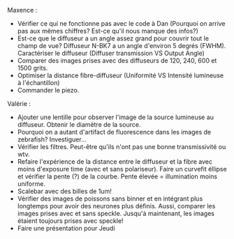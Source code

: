 Maxence :

- Vérifier ce qui ne fonctionne pas avec le code à Dan (Pourquoi on arrive pas aux mêmes chiffres? Est-ce qu'il nous manque des infos?)
- Est-ce que le diffuseur a un angle assez grand pour couvrir tout le champ de vue? Diffuseur N-BK7 a un angle d'environ 5 degrés (FWHM). Caractériser le diffuseur (Diffuser transmission VS Output Angle)
- Comparer des images prises avec des diffuseurs de 120, 240, 600 et 1500 grits.
- Optimiser la distance fibre-diffuseur (Uniformité VS Intensité lumineuse à l'échantillon)
- Commander le piezo. 

Valérie :

- Ajouter une lentille pour observer l'image de la source lumineuse au diffuseur. Obtenir le diamètre de la source. 
- Pourquoi on a autant d'artifact de fluorescence dans les images de zebrafish? Investiguer... 
- Vérifier les filtres. Peut-être qu'ils n'ont pas une bonne transmissivité ou wtv. 
- Refaire l'expérience de la distance entre le diffuseur et la fibre avec moins d'exposure time (avec et sans polariseur). Faire un curvefit éllipse et vérifier la pente (?) de la courbe. Pente élevée = illumination moins uniforme. 
- Scalebar avec des billes de 1um! 
- Vérifier des images de poissons sans binner et en intégrant plus longtemps pour avoir des neurones plus définis. Aussi, comparer les images prises avec et sans speckle. Jusqu'à maintenant, les images étaient toujours prises avec speckle!
- Faire une présentation pour Jeudi
